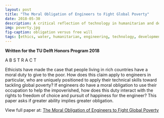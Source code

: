 ```yaml
---
layout: post
title: "The Moral Obligation of Engineers to Fight Global Poverty"
date: 2018-05-30
description: A critical reflection of technology in humanitarian and development work.
img: poverty.jpg
fig-caption: obligation versus free will 
tags: [ethics, water, humanitarian, engineering, technology, development]
---
```

__Written for the TU Delft Honors Program 2018__

A B S T R A C T

Ethicists have made the case that people living in rich countries have a moral duty to give to the poor. How does this claim apply to engineers in particular, who are uniquely positioned to apply their technical skills toward tackling global poverty? If engineers do have a moral obligation to use their occupation to help the impoverished, how does this duty interact with the rights to freedom of choice and pursuit of happiness for the engineer? This paper asks if greater ability implies greater obligation.

View full paper at: [The Moral Obligation of Engineers to Fight Global Poverty](https://github.com/shannongross/shannongross.github.io/blob/master/pdfs/obligation.pdf)
